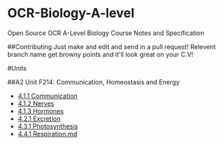 OCR-Biology-A-level
==================

Open Source OCR A-Level Biology Course Notes and Specification

##Contributing
Just make and edit and send in a pull request!
Relevent branch name get browny points and it'll look great on your C.V!

#Units

##A2 Unit F214: Communication, Homeostasis and Energy

* [4.1.1 Communication](https://github.com/BukhariH/OCR-Biology-Alevel/blob/master/4.1.1%20Communication.md)
* [4.1.2 Nerves](https://github.com/BukhariH/OCR-Biology-Alevel/blob/master/4.1.2%20Nerves.md)
* [4.1.3 Hormones](https://github.com/BukhariH/OCR-Biology-Alevel/blob/master/4.1.3%20Hormones.md)
* [4.2.1 Excretion](https://github.com/BukhariH/OCR-Biology-Alevel/blob/master/4.2.1%20Excretion.md)
* [4.3.1 Photosynthesis](https://github.com/BukhariH/OCR-Biology-Alevel/blob/master/4.3.1%20Photosynthesis.md)
* [4.4.1 Respiration.md](https://github.com/BukhariH/OCR-Biology-Alevel/blob/master/4.4.1%20Respiration.md)
